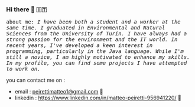 ### Hi there 👋 :it:

 <kbd> about me:
_I have been both a student and a worker at the same time. I graduated in Environmental and Natural Sciences from the University of Turin. I have always had a strong passion for the environment and the IT world. In recent years, I've developed a keen interest in programming, particularly in the Java language. While I'm still a novice, I am highly motivated to enhance my skills. In my profile, you can find some projects I have attempted to work on._
 </kbd>

 you can contact me  on :

- email : peirettimatteo1@gmail.com :email:
- linkedin : https://www.linkedin.com/in/matteo-peiretti-956941220/  :iphone:
